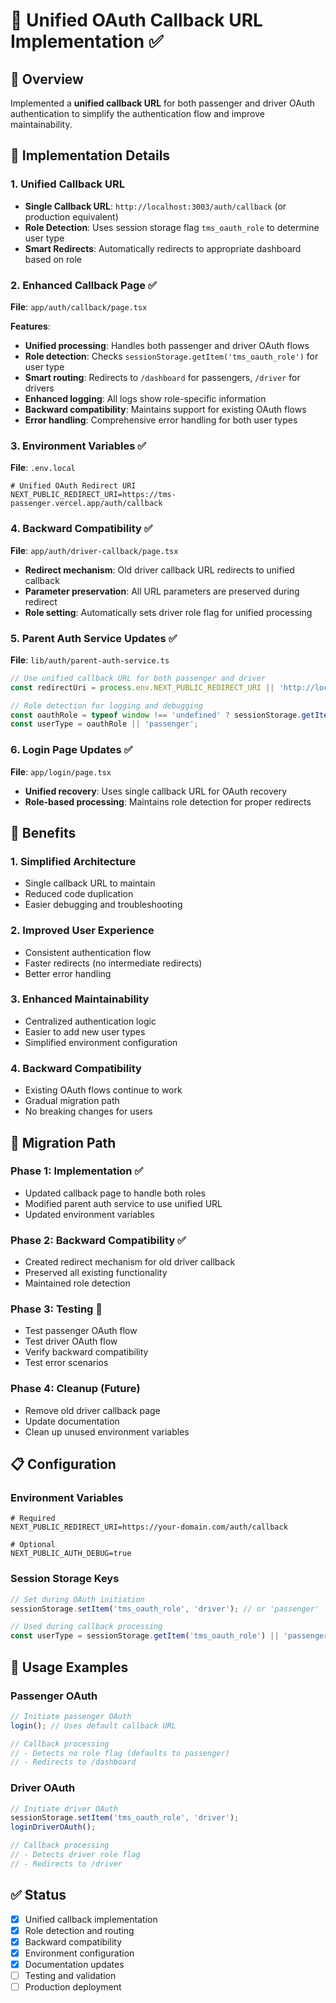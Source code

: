 # 🔄 Unified OAuth Callback URL Implementation ✅

## 🎯 **Overview**

Implemented a **unified callback URL** for both passenger and driver OAuth authentication to simplify the authentication flow and improve maintainability.

## 🔧 **Implementation Details**

### **1. Unified Callback URL**

- **Single Callback URL**: `http://localhost:3003/auth/callback` (or production equivalent)
- **Role Detection**: Uses session storage flag `tms_oauth_role` to determine user type
- **Smart Redirects**: Automatically redirects to appropriate dashboard based on role

### **2. Enhanced Callback Page** ✅
**File**: `app/auth/callback/page.tsx`

**Features**:
- **Unified processing**: Handles both passenger and driver OAuth flows
- **Role detection**: Checks `sessionStorage.getItem('tms_oauth_role')` for user type
- **Smart routing**: Redirects to `/dashboard` for passengers, `/driver` for drivers
- **Enhanced logging**: All logs show role-specific information
- **Backward compatibility**: Maintains support for existing OAuth flows
- **Error handling**: Comprehensive error handling for both user types

### **3. Environment Variables** ✅
**File**: `.env.local`

```env
# Unified OAuth Redirect URI
NEXT_PUBLIC_REDIRECT_URI=https://tms-passenger.vercel.app/auth/callback
```

### **4. Backward Compatibility** ✅
**File**: `app/auth/driver-callback/page.tsx`

- **Redirect mechanism**: Old driver callback URL redirects to unified callback
- **Parameter preservation**: All URL parameters are preserved during redirect
- **Role setting**: Automatically sets driver role flag for unified processing

### **5. Parent Auth Service Updates** ✅
**File**: `lib/auth/parent-auth-service.ts`

```typescript
// Use unified callback URL for both passenger and driver
const redirectUri = process.env.NEXT_PUBLIC_REDIRECT_URI || 'http://localhost:3003/auth/callback';

// Role detection for logging and debugging
const oauthRole = typeof window !== 'undefined' ? sessionStorage.getItem('tms_oauth_role') : null;
const userType = oauthRole || 'passenger';
```

### **6. Login Page Updates** ✅
**File**: `app/login/page.tsx`

- **Unified recovery**: Uses single callback URL for OAuth recovery
- **Role-based processing**: Maintains role detection for proper redirects

## 🚀 **Benefits**

### **1. Simplified Architecture**
- Single callback URL to maintain
- Reduced code duplication
- Easier debugging and troubleshooting

### **2. Improved User Experience**
- Consistent authentication flow
- Faster redirects (no intermediate redirects)
- Better error handling

### **3. Enhanced Maintainability**
- Centralized authentication logic
- Easier to add new user types
- Simplified environment configuration

### **4. Backward Compatibility**
- Existing OAuth flows continue to work
- Gradual migration path
- No breaking changes for users

## 🔄 **Migration Path**

### **Phase 1: Implementation** ✅
- Updated callback page to handle both roles
- Modified parent auth service to use unified URL
- Updated environment variables

### **Phase 2: Backward Compatibility** ✅
- Created redirect mechanism for old driver callback
- Preserved all existing functionality
- Maintained role detection

### **Phase 3: Testing** 🔄
- Test passenger OAuth flow
- Test driver OAuth flow
- Verify backward compatibility
- Test error scenarios

### **Phase 4: Cleanup** (Future)
- Remove old driver callback page
- Update documentation
- Clean up unused environment variables

## 📋 **Configuration**

### **Environment Variables**
```env
# Required
NEXT_PUBLIC_REDIRECT_URI=https://your-domain.com/auth/callback

# Optional
NEXT_PUBLIC_AUTH_DEBUG=true
```

### **Session Storage Keys**
```javascript
// Set during OAuth initiation
sessionStorage.setItem('tms_oauth_role', 'driver'); // or 'passenger'

// Used during callback processing
const userType = sessionStorage.getItem('tms_oauth_role') || 'passenger';
```

## 🎯 **Usage Examples**

### **Passenger OAuth**
```javascript
// Initiate passenger OAuth
login(); // Uses default callback URL

// Callback processing
// - Detects no role flag (defaults to passenger)
// - Redirects to /dashboard
```

### **Driver OAuth**
```javascript
// Initiate driver OAuth
sessionStorage.setItem('tms_oauth_role', 'driver');
loginDriverOAuth();

// Callback processing
// - Detects driver role flag
// - Redirects to /driver
```

## ✅ **Status**

- [x] Unified callback implementation
- [x] Role detection and routing
- [x] Backward compatibility
- [x] Environment configuration
- [x] Documentation updates
- [ ] Testing and validation
- [ ] Production deployment

